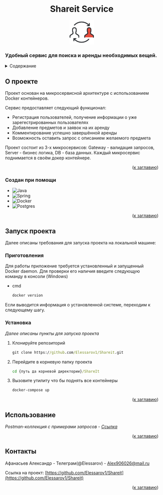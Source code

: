 <h1 align = "center">Shareit Service</h1>

<div align="center">
  <a>
    <img src="icon.png" alt="Logo" width="80" height="80">
  </a>
</div>

 <h3>Удобный сервис для поиска и аренды необходимых вещей.</h3>

<details>
  <summary>Содержание</summary>
  <ol>
    <li>
      <a href="#о-проекте">О проекте</a>
      <ul>
        <li><a href="#создан-при-помощи">Создан при помощи</a></li>
      </ul>
    </li>
    <li>
      <a href="#запуск-проекта">Запуск проекта</a>
      <ul>
        <li><a href="#приготовления">Приготовления</a></li>
        <li><a href="#установка">Установка</a></li>
      </ul>
    </li>
    <li><a href="#использование">Использование</a></li>
  </ol>
</details>



<!-- ABOUT THE PROJECT -->
## О проекте

Проект основан на микросервисной архитектуре с использованием Docker контейнеров.

Сервис предоставляет следующий функционал:
* Регистрация пользователей, получение информации о уже зарегестрированных пользователях
* Добавление предметов и заявок на их аренду
* Комментирование успешно завершённой аренды
* Возможность оставить запрос с описанием желаемого предмета

Проект состоит из 3-х микросервисов: Gateway - валидация запросов, Server - бизнес логика, DB - база данных. 
Каждый микросервис поднимается в своём докер контейнере.

<p align="right">(<a href="#readme-top">к заглавию</a>)</p>



### Создан при помощи

* ![Java](https://img.shields.io/badge/java-%23ED8B00.svg?style=for-the-badge&logo=openjdk&logoColor=white)
* ![Spring](https://img.shields.io/badge/spring-%236DB33F.svg?style=for-the-badge&logo=spring&logoColor=white)
* ![Docker](https://img.shields.io/badge/docker-%230db7ed.svg?style=for-the-badge&logo=docker&logoColor=white)
* ![Postgres](https://img.shields.io/badge/postgres-%23316192.svg?style=for-the-badge&logo=postgresql&logoColor=white)

<p align="right">(<a href="#readme-top">к заглавию</a>)</p>



<!-- GETTING STARTED -->
## Запуск проекта

Далее описаны требования для запуска проекта на локальной машине:

### Приготовления

Для работы приложение требуется установленный и запущенный Docker daemon. Для проверки его наличия введите следующую команду в консоли (Windows)
* cmd
  ```sh
  docker version
  ```
Если выводится информация о установленной системе, переходим к следующему шагу.

### Установка

_Далее описаны пункты для запуска проекта_

1. Клонируйте репозиторий
   ```cmd
   git clone https://github.com/Elessarov1/Shareit.git
   ```
2. Перейдите в корневую папку проекта
   ```cmd
   cd {путь да корневой директории}/ShareIt
   ```
4. Вызовите утилиту что бы поднять все контейнеры
   ```cmd
   docker-compose up
   ```

<p align="right">(<a href="#readme-top">к заглавию</a>)</p>



<!-- USAGE EXAMPLES -->
## Использование

_Postman-коллекция с примерами запросов - [Ссылка](https://github.com/yandex-praktikum/java-shareit/blob/add-docker/postman/sprint.json)_

<p align="right">(<a href="#readme-top">к заглавию</a>)</p>

<!-- CONTACT -->
## Контакты

 Афанасьев Александр - Телеграм(@Elessarov) - Alex906026@mail.ru

Ссылка на проект: [https://github.com/Elessarov1/Shareit](https://github.com/Elessarov1/Shareit)

<p align="right">(<a href="#readme-top">к заглавию</a>)</p>
